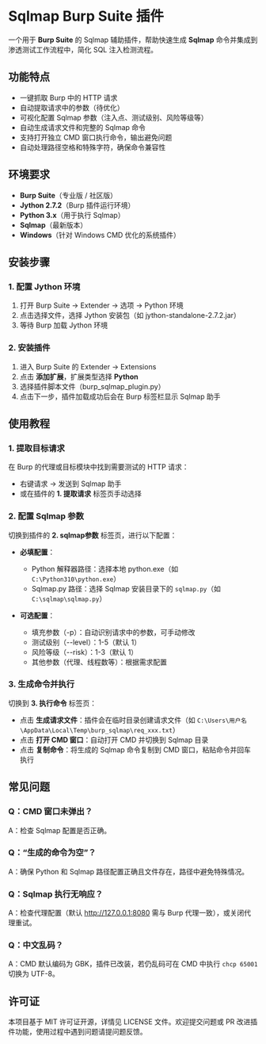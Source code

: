 # Sqlmap Burp Suite 插件

一个用于 **Burp Suite** 的 Sqlmap 辅助插件，帮助快速生成 **Sqlmap** 命令并集成到渗透测试工作流程中，简化 SQL 注入检测流程。

## 功能特点

- 一键抓取 Burp 中的 HTTP 请求
- 自动提取请求中的参数（待优化）
- 可视化配置 Sqlmap 参数（注入点、测试级别、风险等级等）
- 自动生成请求文件和完整的 Sqlmap 命令
- 支持打开独立 CMD 窗口执行命令，输出避免问题
- 自动处理路径空格和特殊字符，确保命令兼容性

## 环境要求

- **Burp Suite**（专业版 / 社区版）
- **Jython 2.7.2**（Burp 插件运行环境）
- **Python 3.x**（用于执行 Sqlmap）
- **Sqlmap**（最新版本）
- **Windows**（针对 Windows CMD 优化的系统插件）

## 安装步骤

### 1. 配置 Jython 环境

1. 打开 Burp Suite → Extender → 选项 → Python 环境
2. 点击选择文件，选择 Jython 安装包（如 jython-standalone-2.7.2.jar）
3. 等待 Burp 加载 Jython 环境

### 2. 安装插件

1. 进入 Burp Suite 的 Extender → Extensions
2. 点击 **添加扩展**，扩展类型选择 **Python**
3. 选择插件脚本文件（burp_sqlmap_plugin.py）
4. 点击下一步，插件加载成功后会在 Burp 标签栏显示 Sqlmap 助手

## 使用教程

### 1. 提取目标请求

在 Burp 的代理或目标模块中找到需要测试的 HTTP 请求：

- 右键请求 → 发送到 Sqlmap 助手
- 或在插件的 **1. 提取请求** 标签页手动选择

### 2. 配置 Sqlmap 参数

切换到插件的 **2. sqlmap参数** 标签页，进行以下配置：

- **必填配置**：
  - Python 解释器路径：选择本地 python.exe（如 `C:\Python310\python.exe`）
  - Sqlmap.py 路径：选择 Sqlmap 安装目录下的 `sqlmap.py`（如 `C:\sqlmap\sqlmap.py`）

- **可选配置**：
  - 填充参数（-p）：自动识别请求中的参数，可手动修改
  - 测试级别（--level）：1-5（默认 1）
  - 风险等级（--risk）：1-3（默认 1）
  - 其他参数（代理、线程数等）：根据需求配置

### 3. 生成命令并执行

切换到 **3. 执行命令** 标签页：

- 点击 **生成请求文件**：插件会在临时目录创建请求文件（如 `C:\Users\用户名\AppData\Local\Temp\burp_sqlmap\req_xxx.txt`）
- 点击 **打开 CMD 窗口**：自动打开 CMD 并切换到 Sqlmap 目录
- 点击 **复制命令**：将生成的 Sqlmap 命令复制到 CMD 窗口，粘贴命令并回车执行

## 常见问题

### Q：CMD 窗口未弹出？
A：检查 Sqlmap 配置是否正确。

### Q：“生成的命令为空”？
A：确保 Python 和 Sqlmap 路径配置正确且文件存在，路径中避免特殊情况。

### Q：Sqlmap 执行无响应？
A：检查代理配置（默认 http://127.0.0.1:8080 需与 Burp 代理一致），或关闭代理重试。

### Q：中文乱码？
A：CMD 默认编码为 GBK，插件已改装，若仍乱码可在 CMD 中执行 `chcp 65001` 切换为 UTF-8。

## 许可证

本项目基于 MIT 许可证开源，详情见 LICENSE 文件。欢迎提交问题或 PR 改进插件功能，使用过程中遇到问题请提问题反馈。
